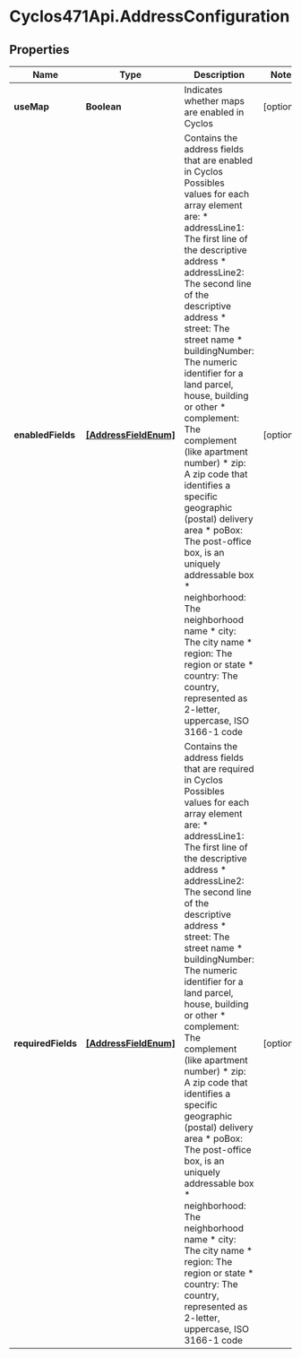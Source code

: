 # Cyclos471Api.AddressConfiguration

## Properties
Name | Type | Description | Notes
------------ | ------------- | ------------- | -------------
**useMap** | **Boolean** | Indicates whether maps are enabled in Cyclos | [optional] 
**enabledFields** | [**[AddressFieldEnum]**](AddressFieldEnum.md) | Contains the address fields that are enabled in Cyclos Possibles values for each array element are: * addressLine1: The first line of the descriptive address * addressLine2: The second line of the descriptive address * street: The street name * buildingNumber: The numeric identifier for a land parcel, house, building or other * complement: The complement (like apartment number)   * zip: A zip code that identifies a specific geographic (postal) delivery area * poBox: The post-office box, is an uniquely addressable box * neighborhood: The neighborhood name  * city: The city name * region: The region or state * country: The country, represented as 2-letter, uppercase, ISO 3166-1 code  | [optional] 
**requiredFields** | [**[AddressFieldEnum]**](AddressFieldEnum.md) | Contains the address fields that are required in Cyclos Possibles values for each array element are: * addressLine1: The first line of the descriptive address * addressLine2: The second line of the descriptive address * street: The street name * buildingNumber: The numeric identifier for a land parcel, house, building or other * complement: The complement (like apartment number)   * zip: A zip code that identifies a specific geographic (postal) delivery area * poBox: The post-office box, is an uniquely addressable box * neighborhood: The neighborhood name  * city: The city name * region: The region or state * country: The country, represented as 2-letter, uppercase, ISO 3166-1 code  | [optional] 


